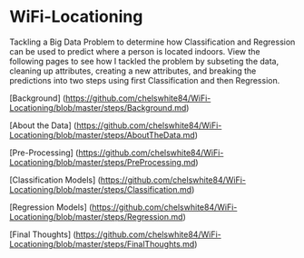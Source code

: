 # WiFi-Locationing
Tackling a Big Data Problem to determine how Classification and Regression can be used to predict where a person is located indoors. View the following pages to see how I tackled the problem by subseting the data, cleaning up attributes, creating a new attributes, and breaking the predictions into two steps using first Classification and then Regression. 

[Background] (https://github.com/chelswhite84/WiFi-Locationing/blob/master/steps/Background.md)

[About the Data] (https://github.com/chelswhite84/WiFi-Locationing/blob/master/steps/AboutTheData.md)

[Pre-Processing] (https://github.com/chelswhite84/WiFi-Locationing/blob/master/steps/PreProcessing.md)

[Classification Models] (https://github.com/chelswhite84/WiFi-Locationing/blob/master/steps/Classification.md)

[Regression Models] (https://github.com/chelswhite84/WiFi-Locationing/blob/master/steps/Regression.md)

[Final Thoughts] (https://github.com/chelswhite84/WiFi-Locationing/blob/master/steps/FinalThoughts.md)

